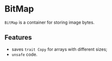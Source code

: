 # BitMap
`BitMap` is a container for storing image bytes.

## Features
- saves `trait Copy` for arrays with different sizes;
- `unsafe` code.